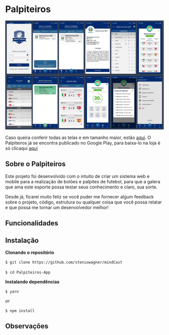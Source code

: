# Palpiteiros

![Palpiteiros-Preview](https://github.com/moizez/Palpiteiros-App/blob/main/preview.jpg?raw=true)

Caso queira conferir todas as telas e em tamanho maior, estão [aqui](https://drive.google.com/drive/folders/1715_nkAI5nedEcOTgZXadY7wjD5tV-Js?usp=sharing). O Palpiteiros já se encontra publicado no Google Play, para baixa-lo na loja é só clicaqui [aqui](https://play.google.com/store/apps/details?id=com.palpiteiros) 

## Sobre o Palpiteiros
Este projeto foi desenvolvido com o intuíto de criar um sistema web e mobile para a realização de bolões e palpites de futebol, para que a galera que ama este esporte possa testar seus conhecimento e claro, sua sorte.

Desde já, ficarei muito feliz se você puder me fornecer algum feedback sobre o projeto, código, estrutura ou qualquer coisa que você possa relatar e que possa me tornar um desenvolvedor melhor!

## Funcionalidades

## Instalação

**Clonando o repositório**

```
$ git clone https://github.com/steniowagner/mindCast

$ cd Palpiteiros-App
```

**Instalando dependências**

```
$ yarn
```

_or_

```
$ npm install
```
## Observações

